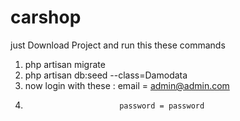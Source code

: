 # carshop
just Download Project and run this these commands
1.   php artisan migrate
2.   php artisan db:seed --class=Damodata
3.   now login with these : email = admin@admin.com
4.                          password = password
